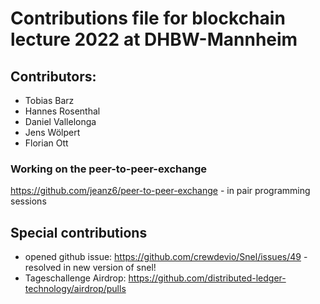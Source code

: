 # Contributions file for blockchain lecture 2022 at DHBW-Mannheim
## Contributors:
- Tobias Barz
- Hannes Rosenthal
- Daniel Vallelonga
- Jens Wölpert
- Florian Ott


### Working on the peer-to-peer-exchange
https://github.com/jeanz6/peer-to-peer-exchange - in pair programming sessions
## Special contributions
- opened github issue: https://github.com/crewdevio/Snel/issues/49 - resolved in new version of snel!
- Tageschallenge Airdrop: https://github.com/distributed-ledger-technology/airdrop/pulls 

